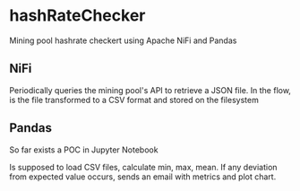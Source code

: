 # hashRateChecker
Mining pool hashrate checkert using Apache NiFi and Pandas

## NiFi
Periodically queries the mining pool's API to retrieve a JSON file. In the flow, is the file transformed to a CSV format and stored on the filesystem

## Pandas
So far exists a POC in Jupyter Notebook

Is supposed to load CSV files, calculate min, max, mean. If any deviation from expected value occurs, sends an email with metrics and plot chart.
